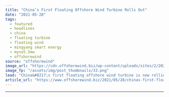 ```yaml
---
title: "China’s First Floating Offshore Wind Turbine Rolls Out"
date: "2021-05-28"
tags: 
  - featured
  - headlines
  - china
  - floating turbine
  - floating wind
  - mingyang smart energy
  - myse5.5mw
  - offshorewind
source: "offshorewind"
image_url: "https://cdn.offshorewind.biz/wp-content/uploads/sites/2/2021/05/28111503/Chinas-First-Floating-Offshore-Wind-Turbine-Rolls-Out.png"
image_fp: "/assets/img/post_thumbnails/33.png"
lead: "China&#8217;s first floating offshore wind turbine is now rolling off the production line, the"
article_url: "https://www.offshorewind.biz/2021/05/28/chinas-first-floating-offshore-wind-turbine-rolls-out/"
---
```


---
